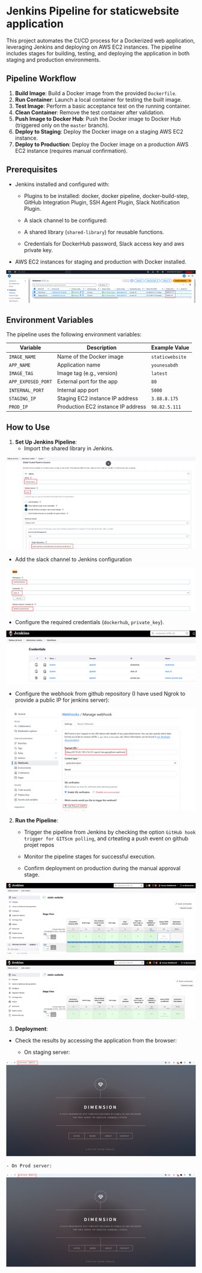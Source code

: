 # Jenkins Pipeline for staticwebsite application

This project automates the CI/CD process for a Dockerized web application, leveraging Jenkins and deploying on AWS EC2 instances. The pipeline includes stages for building, testing, and deploying the application in both staging and production environments.

## Pipeline Workflow

1. **Build Image**: Build a Docker image from the provided `Dockerfile`.
2. **Run Container**: Launch a local container for testing the built image.
3. **Test Image**: Perform a basic acceptance test on the running container.
4. **Clean Container**: Remove the test container after validation.
5. **Push Image to Docker Hub**: Push the Docker image to Docker Hub (triggered only on the `master` branch).
6. **Deploy to Staging**: Deploy the Docker image on a staging AWS EC2 instance.
7. **Deploy to Production**: Deploy the Docker image on a production AWS EC2 instance (requires manual confirmation).

## Prerequisites

- Jenkins installed and configured with:
  - Plugins to be installed: docker, docker pipeline, docker-build-step, GitHub Integration Plugin, SSH Agent Plugin, Slack Notification Plugin.

  - A slack channel to be configured:

  - A shared library (`shared-library`) for reusable functions.

  - Credentials for DockerHub password, Slack access key and aws private key.

- AWS EC2 instances for staging and production with Docker installed.

![](images/ec2_instance.png)

## Environment Variables

The pipeline uses the following environment variables:

| Variable         | Description                          | Example Value        |
|-------------------|--------------------------------------|----------------------|
| `IMAGE_NAME`      | Name of the Docker image            | `staticwebsite`      |
| `APP_NAME`        | Application name                   | `younesabdh`         |
| `IMAGE_TAG`       | Image tag (e.g., version)          | `latest`             |
| `APP_EXPOSED_PORT`| External port for the app          | `80`                 |
| `INTERNAL_PORT`   | Internal app port                  | `5000`               |
| `STAGING_IP`      | Staging EC2 instance IP address    | `3.88.8.175`         |
| `PROD_IP`         | Production EC2 instance IP address | `98.82.5.111`        |

## How to Use

1. **Set Up Jenkins Pipeline**:
   - Import the shared library in Jenkins.

![](images/shared_library.png)

   - Add the slack channel to Jenkins configuration

  ![](images/slack_jenkins.png)

   - Configure the required credentials (`dockerhub`, `private_key`).

![](images/credentials.png)

   - Configure the webhook from github repository (I have used Ngrok to provide a public IP for jenkins server):

![](images/webhook.png)

2. **Run the Pipeline**:
   - Trigger the pipeline from Jenkins by checking the option `GitHub hook trigger for GITScm polling`, and crteating a push event on github projet repos 

   - Monitor the pipeline stages for successful execution.

   - Confirm deployment on production during the manual approval stage.

![](images/pipeline1.png)

![](images/pipeline2.png)

3. **Deployment**:

  - Check the results by accessing the application from the browser:

    - On staging server:

![](images/homepage_staging.png)

    - On Prod server:

![](images/homepage_prod.png)



